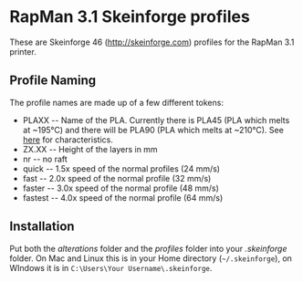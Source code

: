 RapMan 3.1 Skeinforge profiles
=================================

These are Skeinforge 46 (http://skeinforge.com) profiles for the RapMan 3.1 printer.

Profile Naming
--------------

The profile names are made up of a few different tokens:

* PLAXX -- Name of the PLA. Currently there is PLA45 (PLA which melts at ~195°C) and there will be PLA90 (PLA which melts at ~210°C). See [here](http://www.orbi-tech.de/shop/Plastic-Welding-Rod/PLA:::30_46.html "Orbi-Tech Webshop") for characteristics.
* ZX.XX -- Height of the layers in mm
* nr -- no raft
* quick -- 1.5x speed of the normal profiles (24 mm/s)
* fast -- 2.0x speed of the normal profile (32 mm/s)
* faster -- 3.0x speed of the normal profile (48 mm/s)
* fastest -- 4.0x speed of the normal profile (64 mm/s)

Installation
------------

Put both the *alterations* folder and the *profiles* folder into your *.skeinforge* folder. On Mac and Linux this is in your Home directory (`~/.skeinforge`), on WIndows it is in `C:\Users\Your Username\.skeinforge`.